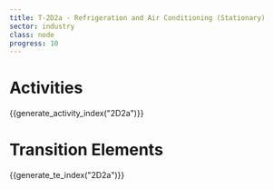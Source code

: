 ```yaml
---
title: T-2D2a - Refrigeration and Air Conditioning (Stationary)
sector: industry
class: node
progress: 10
---
```



# Activities

{{generate_activity_index("2D2a")}}

# Transition Elements

{{generate_te_index("2D2a")}}

